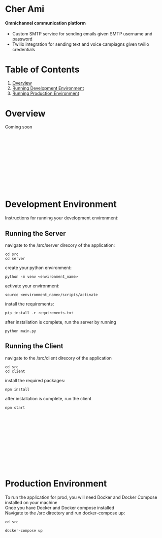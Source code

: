 # Cher Ami

#### Omnichannel communication platform  
- Custom SMTP service for sending emails given SMTP username and password
- Twilio integration for sending text and voice campiagns given twilio credentials


# Table of Contents
1. [Overview](https://github.com/RobertJephthaHogan/Cher-Ami/blob/main/README.md#overview)
2. [Running Development Environment](https://github.com/RobertJephthaHogan/Cher-Ami/blob/main/README.md#development-environment)
3. [Running Production Environment](https://github.com/RobertJephthaHogan/Cher-Ami/blob/main/README.md#production-environment)



# Overview
Coming soon
<br/>
<br/>
<br/>
<br/>
<br/>
<br/>
<br/>
<br/>
<br/>
<br/>
<br/>
<br/>

# Development Environment
Instructions for running your development environment:

## Running the Server
navigate to the /src/server direcory of the application:
```
cd src
cd server
```
create your python environment:
```
python -m venv <environment_name>
```
activate your environment:
```
source <environment_name>/scripts/activate
```

install the requirements:
```
pip install -r requirements.txt
```

after installation is complete, run the server by running
```
python main.py
```

## Running the Client
navigate to the /src/client direcory of the application
```
cd src
cd client
```

install the required packages:
```
npm install
```

after installation is complete, run the client 
```
npm start
```

<br/>
<br/>
<br/>
<br/>
<br/>
<br/>
<br/>
<br/>
<br/>
<br/>

# Production Environment
To run the application for prod, you will need Docker and Docker Compose installed on your machine <br/>
Once you have Docker and Docker compose installed <br/>
Navigate to the /src directory and run docker-compose up:
```
cd src
```
```
docker-compose up
```

<br/>
<br/>
<br/>
<br/>
<br/>
<br/>
<br/>
<br/>
<br/>
<br/>

